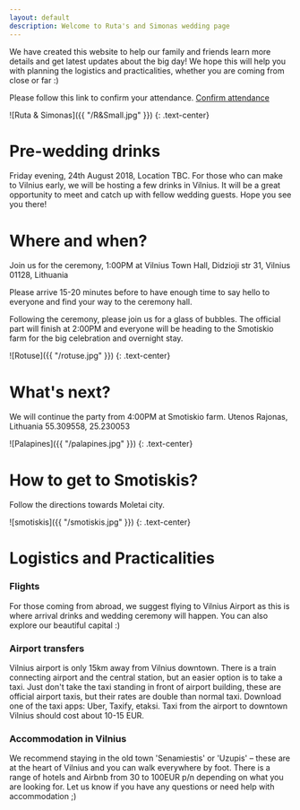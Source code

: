 ```yaml
---
layout: default
description: Welcome to Ruta's and Simonas wedding page
---
```


We have created this website to help our family and friends learn more details and get latest updates about the big day! We hope this will help you with planning the logistics and practicalities, whether you are coming from close or far :)

Please follow this link to confirm your attendance.
<a href="https://goo.gl/wMygUc" target="blank">Confirm attendance</a>

![Ruta & Simonas]({{ "/R&Small.jpg" }})
{: .text-center}

# [](#header-1) Pre-wedding drinks

Friday evening, 24th August 2018, Location TBC.
For those who can make to Vilnius early, we will be hosting a few drinks in Vilnius. It will be a great opportunity to meet and catch up with fellow wedding guests. Hope you see you there!

# [](#header-1) Where and when?

Join us for the ceremony, 1:00PM at Vilnius Town Hall, Didzioji str 31, Vilnius 01128, Lithuania

Please arrive 15-20 minutes before to have enough time to say hello to everyone and find your way to the ceremony hall.

Following the ceremony, please join us for a glass of bubbles.
The official part will finish at 2:00PM and everyone will be heading to the Smotiskio farm for the big celebration and overnight stay.

![Rotuse]({{ "/rotuse.jpg" }})
{: .text-center}


# [](#header-1) What's next?

We will continue the party from 4:00PM at Smotiskio farm.
Utenos Rajonas, Lithuania
55.309558, 25.230053

![Palapines]({{ "/palapines.jpg" }})
{: .text-center}

# [](#header-1) How to get to Smotiskis?

Follow the directions towards Moletai city.

![smotiskis]({{ "/smotiskis.jpg" }})
{: .text-center}

# [](#header-1) Logistics and Practicalities

### [](#header-3) Flights

For those coming from abroad, we suggest flying to Vilnius Airport as this is where arrival drinks and wedding ceremony will happen. You can also explore our beautiful capital :)

### [](#header-3) Airport transfers

Vilnius airport is only 15km away from Vilnius downtown. There is a train connecting airport and the central station, but an easier option is to take a taxi. Just don't take the taxi standing in front of airport building, these are official airport taxis, but their rates are double than normal taxi. Download one of the taxi apps: Uber, Taxify, etaksi. Taxi from the airport to downtown Vilnius should cost about 10-15 EUR.

### [](#header-3) Accommodation in Vilnius

We recommend staying in the old town 'Senamiestis' or 'Uzupis' – these are at the heart of Vilnius and you can walk everywhere by foot. There is a range of hotels and Airbnb from 30 to 100EUR p/n depending on what you are looking for. Let us know if you have any questions or need help with accommodation ;)
